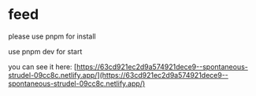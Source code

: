 # feed

please use pnpm for install

use pnpm dev for start

you can see it here: [https://63cd921ec2d9a574921dece9--spontaneous-strudel-09cc8c.netlify.app/](https://63cd921ec2d9a574921dece9--spontaneous-strudel-09cc8c.netlify.app/)